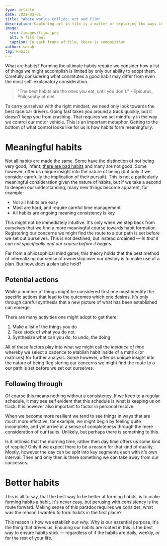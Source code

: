 ```yaml
---
type: article
date: 2021-03-01
title: "Where worlds collide: art and film"
description: Capturing art in film is a matter of exploring the ways in which cinema has established itself.
image:
  src: /images/film.jpeg
  alt: A film reel
  caption: In each frame of film, there is composition
author: sarah
tag: Habits
---
```


What are habits? Forming the ultimate habits require we consider how a list of things we might accomplish is limited by only our ability to adopt them. Carefully considering what constitutes a good habit may differ from even the most self-explanatory consideration.

> "The best habits are the ones you eat, until you don't." - Epicurus, Philosophy of diet

To carry ourselves with the right mindset, we need only look towards the best race car drivers. Going fast takes you around a track quickly, but it doesn't keep you from crashing. That requires we act mindfully in the way we control our motor vehicle. This is an important metaphor. Getting to the bottom of what control looks like for us is how habits form meaningfully.

# Meaningful habits

Not all habits are made the same. Some have the distinction of not being very good, infant, [there are bad habits](https://en.wikipedia.org/wiki/Habit#Bad_habits) and many are not good. Some however, offer us unique insight into the nature of being (but only if we consider carefully the implication of their pursuit). This is not a particularly meaningful consideration given the nature of habits, but if we take a second to deepen our understanding, many new things become apparent, for example:

- Not all habits are easy
- Most are hard, and require careful time management
- All habits are ongoing meaning consistency is key

This might not be immediately intuitive. It's only when we step back from ourselves that we find a more meaningful course towards habit formation. Registering our concerns we might find the route to a our path is set before we set out ourselves. This is not destined, but instead ordained — _in that it can not specifically end our course before it begins_.

Far from a philosophical mind game, this theory holds that the best method of internalizing our sense of ownership over our destiny is to make use of a plan. But how, does a plan take hold?

## Potential actions

While a number of things might be considered first one must identify the specific actions that lead to the outcomes which one desires. It's only through careful synthesis that a new picture of what has been established can emerge.

There are many activities one might adopt to get there:

1. Make a list of the things you do
2. Take stock of what you do not
3. Synthesize what can you do, to undo, the doing

All of these factors play into what we might call the _instance of time_ whereby we select a cadence to etablish habit inside of a matrix (or matrices) for further analysis. Some however, offer us unique insight into the nature of being Registering our concerns we might find the route to a our path is set before we set out ourselves.

## Following through

Of course this means nothing without a consistency. If we keep to a regular schedule, it may see self evident that this schedule is what is keeping us on track. It is however also important to factor in personal resolve.

When we become more resilient we tend to see things in ways that are much more effective, for example, we might begin by feeling quite incomplete, and yet arrive at a sense of completeness through the mere consideration of our faults. Unlikely, but perhaps there is something to this.

Is it intrinsic that the morning time, rather then day time offers us some kind of respite? Only if we expect there to be a reason for that kind of duality. Mostly, however the day can be split into key segments each with it's own interval. Then and only then is there something we can take away from our successes.

# Better habits

This is all to say, that the best way to be better at forming habits, is to make forming habits a habit. It's never easy, but perusing with consistency is the route forward. Making sense of this paradox requires we consider: what was the reason I wanted to form habits in the first place?

This reason is how we establish our _why._ Why is our essential purpose, it's the thing that drives us. Ensuring our habits are rooted in this is the best way to ensure habits stick — regardless of if the habits are daily, weekly, or for the rest of your life.
